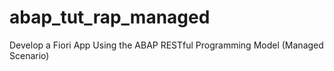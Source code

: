 # abap_tut_rap_managed
Develop a Fiori App Using the ABAP RESTful Programming Model (Managed Scenario)

